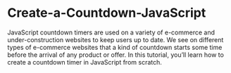 # Create-a-Countdown-JavaScript
JavaScript countdown timers are used on a variety of e-commerce and under-construction websites to keep users up to date. We see on different types of e-commerce websites that a kind of countdown starts some time before the arrival of any product or offer.  In this tutorial, you’ll learn how to create a countdown timer in JavaScript from scratch. 
